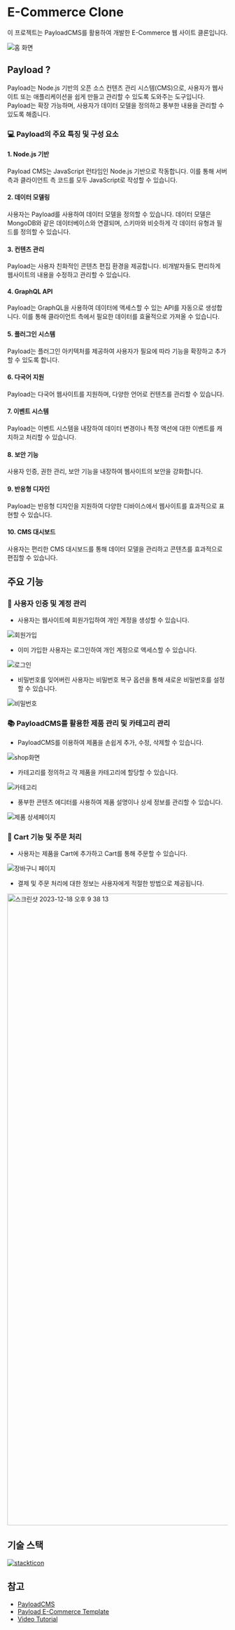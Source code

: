 # E-Commerce Clone
이 프로젝트는 PayloadCMS를 활용하여 개발한 E-Commerce 웹 사이트 클론입니다.

![홈 화면](https://github.com/skagn4929/E-Commerce-Clone/assets/134206709/d0f14f6a-cd89-47a7-9f29-ab337be5f683)

## Payload ?
Payload는 Node.js 기반의 오픈 소스 컨텐츠 관리 시스템(CMS)으로, 사용자가 웹사이트 또는 애플리케이션을 쉽게 만들고 관리할 수 있도록 도와주는 도구입니다. Payload는 확장 가능하며, 사용자가 데이터 모델을 정의하고 풍부한 내용을 관리할 수 있도록 해줍니다.

### 💻 Payload의 주요 특징 및 구성 요소
#### 1. Node.js 기반
Payload CMS는 JavaScript 런타임인 Node.js 기반으로 작동합니다. 이를 통해 서버 측과 클라이언트 측 코드를 모두 JavaScript로 작성할 수 있습니다.

#### 2. 데이터 모델링
사용자는 Payload를 사용하여 데이터 모델을 정의할 수 있습니다. 데이터 모델은 MongoDB와 같은 데이터베이스와 연결되며, 스키마와 비슷하게 각 데이터 유형과 필드를 정의할 수 있습니다.

#### 3. 컨텐츠 관리
Payload는 사용자 친화적인 콘텐츠 편집 환경을 제공합니다. 비개발자들도 편리하게 웹사이트의 내용을 수정하고 관리할 수 있습니다.

#### 4. GraphQL API
Payload는 GraphQL을 사용하여 데이터에 액세스할 수 있는 API를 자동으로 생성합니다. 이를 통해 클라이언트 측에서 필요한 데이터를 효율적으로 가져올 수 있습니다.

#### 5. 플러그인 시스템
Payload는 플러그인 아키텍처를 제공하여 사용자가 필요에 따라 기능을 확장하고 추가할 수 있도록 합니다.

#### 6. 다국어 지원
Payload는 다국어 웹사이트를 지원하며, 다양한 언어로 컨텐츠를 관리할 수 있습니다.

#### 7. 이벤트 시스템
Payload는 이벤트 시스템을 내장하여 데이터 변경이나 특정 액션에 대한 이벤트를 캐치하고 처리할 수 있습니다.

#### 8. 보안 기능
사용자 인증, 권한 관리, 보안 기능을 내장하여 웹사이트의 보안을 강화합니다.

#### 9. 반응형 디자인
Payload는 반응형 디자인을 지원하여 다양한 디바이스에서 웹사이트를 효과적으로 표현할 수 있습니다.

#### 10. CMS 대시보드
사용자는 편리한 CMS 대시보드를 통해 데이터 모델을 관리하고 콘텐츠를 효과적으로 편집할 수 있습니다.


## 주요 기능

### 👋 사용자 인증 및 계정 관리

- 사용자는 웹사이트에 회원가입하여 개인 계정을 생성할 수 있습니다.

![회원가입](https://github.com/skagn4929/E-Commerce-Clone/assets/134206709/fb8f4347-3f66-4324-91f8-594f192a5d27)

- 이미 가입한 사용자는 로그인하여 개인 계정으로 액세스할 수 있습니다.

![로그인](https://github.com/skagn4929/E-Commerce-Clone/assets/134206709/bd2ab1a7-c2aa-4000-ab67-0d27183a1f13)

- 비밀번호를 잊어버린 사용자는 비밀번호 복구 옵션을 통해 새로운 비밀번호를 설정할 수 있습니다.

![비밀번호](https://github.com/skagn4929/E-Commerce-Clone/assets/134206709/1ee30718-563c-4fc2-b5ac-ed11ec4d06fd)


###  📚 PayloadCMS를 활용한 제품 관리 및 카테고리 관리

- PayloadCMS를 이용하여 제품을 손쉽게 추가, 수정, 삭제할 수 있습니다.

![shop화면](https://github.com/skagn4929/E-Commerce-Clone/assets/134206709/04b4890d-1843-46d0-946d-54ecf73efa79)

- 카테고리를 정의하고 각 제품을 카테고리에 할당할 수 있습니다.

![카테고리](https://github.com/skagn4929/E-Commerce-Clone/assets/134206709/326be20a-c2f9-46d1-9759-04c91f2ad74f)

- 풍부한 콘텐츠 에디터를 사용하여 제품 설명이나 상세 정보를 관리할 수 있습니다.

![제품 상세페이지](https://github.com/skagn4929/E-Commerce-Clone/assets/134206709/663dbd56-f45b-4fd2-b002-1c66b6e544a0)


### 👜 Cart 기능 및 주문 처리

- 사용자는 제품을 Cart에 추가하고 Cart를 통해 주문할 수 있습니다.

![장바구니 페이지](https://github.com/skagn4929/E-Commerce-Clone/assets/134206709/f61ea16d-7e8c-4664-bb02-dd07f8d2d7fc)

- 결제 및 주문 처리에 대한 정보는 사용자에게 적절한 방법으로 제공됩니다.

<img width="1440" alt="스크린샷 2023-12-18 오후 9 38 13" src="https://github.com/skagn4929/E-Commerce-Clone/assets/134206709/de7b29ab-0696-4b74-aa49-be0fc3faf380">


## 기술 스택

[![stackticon](https://firebasestorage.googleapis.com/v0/b/stackticon-81399.appspot.com/o/images%2F1702912881979?alt=media&token=58c0e28c-da6f-45bd-9b44-4e1dde1dd5f8)](https://github.com/msdio/stackticon)

## 참고

- [PayloadCMS](https://payloadcms.com/new?utm_source=youtube&utm_medium=video&utm_campaign=jsmastery)
- [Payload E-Commerce Template](https://github.com/payloadcms/payload/tree/main/templates/ecommerce)
- [Video Tutorial](https://www.youtube.com/watch?v=3JUsg-WsU9o)
